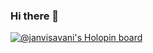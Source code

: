 ### Hi there 👋
[![@janvisavani's Holopin board](https://holopin.io/api/user/board?user=janvisavani)](https://holopin.io/@janvisavani)
<!--
**wackysoul/wackysoul** is a ✨ _special_ ✨ repository because its `README.md` (this file) appears on your GitHub profile.

Here are some ideas to get you started:

- 🔭 I’m currently working on ...
- 🌱 I’m currently learning ...
- 👯 I’m looking to collaborate on ...
- 🤔 I’m looking for help with ...
- 💬 Ask me about ...
- 📫 How to reach me: ...
- 😄 Pronouns: ...
- ⚡ Fun fact: ...
[![@janvisavani's Holopin board](https://holopin.io/api/user/board?user=janvisavani)](https://holopin.io/@janvisavani)
-->
